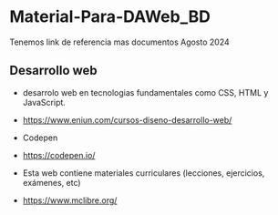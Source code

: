 # Material-Para-DAWeb_BD
Tenemos link de referencia mas documentos Agosto 2024

## Desarrollo web
- desarrolo web en tecnologias fundamentales como CSS, HTML y JavaScript.
- https://www.eniun.com/cursos-diseno-desarrollo-web/

- Codepen
- https://codepen.io/

- Esta web contiene materiales curriculares (lecciones, ejercicios, exámenes, etc)
- https://www.mclibre.org/
